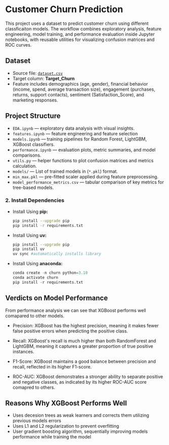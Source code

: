 # Customer Churn Prediction

This project uses a dataset to predict customer churn using different classficaiton models. The workflow combines exploratory analysis, feature engineering, model training, and performance evaluation inside Jupyter notebooks, with reusable utilities for visualizing confusion matrices and ROC curves.

## Dataset

- Source file: [`dataset.csv`](dataset.csv)
- Target column: **Target_Churn**
- Feature includes demographics (age, gender), financial behavior (income, spend, average transaction size), engagement (purchases, returns, support contacts), sentiment (Satisfaction_Score), and marketing responses.

## Project Structure

- `EDA.ipynb` — exploratory data analysis with visual insights.
- `features.ipynb` — feature engineering and feature selection
- `models.ipynb` — training pipelines for Random Forest, LightGBM, XGBoost classifiers.
- `performance.ipynb` — evaluation plots, metric summaries, and model comparisons.
- `utils.py` — helper functions to plot confusion matrices and metrics calculation.
- `models/` — List of trained models in (`*.pkl`) format.
- `min_max.pkl` — pre-fitted scaler applied during feature preprocessing.
- `model_performance_metrics.csv` — tabular comparison of key metrics for tree-based models.

### 2. Install Dependencies

- Install Using **pip:** 
  ```bash
  pip install --upgrade pip
  pip install -r requirements.txt
  ```

- Install Using **uv:**
  ```bash
  pip install --upgrade pip
  pip install uv 
  uv sync #automatically installs library
  ```

- Install Using **anaconda:**
  
  ```python
  conda create -n churn python=3.10
  conda activate churn
  pip install -r requirements.txt
  ```


## Verdicts on Model Performance

From performance analysis we can see that XGBoost performs well comapared to other models.

- Precision: XGBoost has the highest precision, meaning it makes fewer false positive errors when predicting the positive class.

- Recall: XGBoost's recall is much higher than both RandomForest and LightGBM, meaning it captures a greater proportion of true positive instances.

- F1-Score: XGBoost maintains a good balance between precision and recall, reflected in its higher F1-score.

- ROC-AUC: XGBoost demonstrates a stronger ability to separate positive and negative classes, as indicated by its higher ROC-AUC score comapred to others.


## Reasons Why XGBoost Performs Well

- Uses decesion trees as weak learners and corrects them utilizing previous models errors
- Uses L1 and L2 regularization to prevent overfitting
- User gradient boosting algorithm, sequentially improving models performance while training the model


